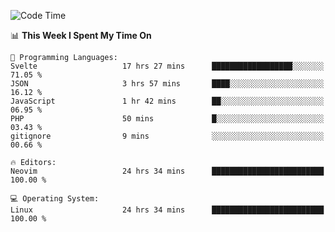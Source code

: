 <!-- [![Top Langs](https://github-readme-stats.vercel.app/api/top-langs/?username=gagahsyuja&theme=dracula&hide_border=true&border_radius=7)](https://github.com/anuraghazra/github-readme-stats) -->

<!--START_SECTION:waka-->
![Code Time](http://img.shields.io/badge/Code%20Time-843%20hrs%2026%20mins-blue)

📊 **This Week I Spent My Time On** 

```text
💬 Programming Languages: 
Svelte                   17 hrs 27 mins      ██████████████████░░░░░░░   71.05 % 
JSON                     3 hrs 57 mins       ████░░░░░░░░░░░░░░░░░░░░░   16.12 % 
JavaScript               1 hr 42 mins        ██░░░░░░░░░░░░░░░░░░░░░░░   06.95 % 
PHP                      50 mins             █░░░░░░░░░░░░░░░░░░░░░░░░   03.43 % 
gitignore                9 mins              ░░░░░░░░░░░░░░░░░░░░░░░░░   00.66 % 

🔥 Editors: 
Neovim                   24 hrs 34 mins      █████████████████████████   100.00 % 

💻 Operating System: 
Linux                    24 hrs 34 mins      █████████████████████████   100.00 % 
```


<!--END_SECTION:waka-->

